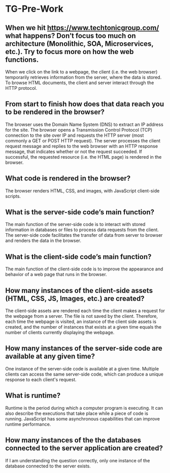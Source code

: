 # TG-Pre-Work

## When we hit https://www.techtonicgroup.com/ what happens? Don’t focus too much on architecture (Monolithic, SOA, Microservices, etc.). Try to focus more on how the web functions.

When we click on the link to a webpage, the client (i.e. the web browser) temporarily retrieves information from the server, where the data is stored. To browse HTML documents, the client and server interact through the HTTP protocol.

## From start to finish how does that data reach you to be rendered in the browser?

The browser uses the Domain Name System (DNS) to extract an IP address for the site. The browser opens a Transmission Control Protocol (TCP) connection to the site over IP and requests the HTTP server (most commonly a GET or POST HTTP request). The server processes the client request message and replies to the web browser with an HTTP response message, that indicates whether or not the request succeeded. If successful, the requested resource (i.e. the HTML page) is rendered in the browser.

## What code is rendered in the browser?

The browser renders HTML, CSS, and images, with JavaScript client-side scripts.

## What is the server-side code’s main function?

The main function of the server-side code is to interact with stored information in databases or files to process data requests from the client. The server-side code facilitates the transfer of data from server to browser and renders the data in the browser.

## What is the client-side code’s main function?

The main function of the client-side code is to improve the appearance and behavior of a web page that runs in the browser.

## How many instances of the client-side assets (HTML, CSS, JS, Images, etc.) are created?

The client-side assets are rendered each time the client makes a request for the webpage from a server. The file is not saved by the client. Therefore, each time the webpage is visited, an instance of the client side assets is created, and the number of instances that exists at a given time equals the number of clients currently displaying the webpage.

## How many instances of the server-side code are available at any given time?

One instance of the server-side code is available at a given time. Multiple clients can access the same server-side code, which can produce a unique response to each client's request.

## What is runtime?

Runtime is the period during which a computer program is executing. It can also describe the executions that take place while a piece of code is running. JavaScript has some asynchronous capabilities that can improve runtime performance.

## How many instances of the the databases connected to the server application are created?

If I am understanding the question correctly, only one instance of the database connected to the server exists.
